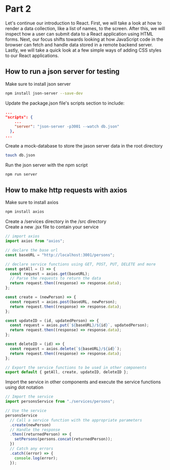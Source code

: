 # Part 2

Let's continue our introduction to React. First, we will take a look at how to render a data collection, like a list of names, to the screen. After this, we will inspect how a user can submit data to a React application using HTML forms. Next, our focus shifts towards looking at how JavaScript code in the browser can fetch and handle data stored in a remote backend server. Lastly, we will take a quick look at a few simple ways of adding CSS styles to our React applications.

## How to run a json server for testing

Make sure to install json server

```bash
npm install json-server --save-dev
```

Update the package.json file's scripts section to include:

```json
...
"scripts": {
    ...
    "server": "json-server -p3001 --watch db.json"
  },
...
```

Create a mock-database to store the jason server data in the root directory

```bash
touch db.json
```

Run the json server with the npm script

```bash
npm run server
```

## How to make http requests with axios

Make sure to install axios

```bash
npm install axios
```

Create a /services directory in the /src directory  
Create a new .jsx file to contain your service

```jsx
// import axios
import axios from "axios";

// declare the base url
const baseURL = "http://localhost:3001/persons";

// declare service functions using GET, POST, PUT, DELETE and more
const getAll = () => {
  const request = axios.get(baseURL);
  // Parse the requests to return the data
  return request.then((response) => response.data);
};

const create = (newPerson) => {
  const request = axios.post(baseURL, newPerson);
  return request.then((response) => response.data);
};

const updateID = (id, updatedPerson) => {
  const request = axios.put(`${baseURL}/${id}`, updatedPerson);
  return request.then((response) => response.data);
};

const deleteID = (id) => {
  const request = axios.delete(`${baseURL}/${id}`);
  return request.then((response) => response.data);
};

// Export the service functions to be used in other components
export default { getAll, create, updateID, deleteID };
```

Import the service in other components and execute the service functions using dot notation

```jsx
// Import the service
import personsService from "./services/persons";

// Use the service
personsService
  // Call a service function with the appropriate parameters
  .create(newPerson)
  // Handle the response
  .then((returnedPerson) => {
    setPersons(persons.concat(returnedPerson));
  })
  // Catch any errors
  .catch((error) => {
    console.log(error);
  });
```
